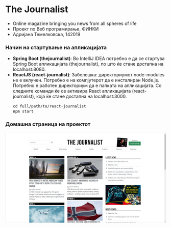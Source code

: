 # The Journalist
  - Online magazine bringing you news from all spheres of life 
  - Проект по Веб програмирање, ФИНКИ
  - Адријана Темелковска, 142019

### Начин на стартување на апликацијата
  - **Spring Boot (thejournalist)**: Во IntelliJ IDEA потребно е да се стартува Spring Boot апликацијата (thejournalist), по што ќе стане достапна на localhost:8080.
  - **ReactJS (react-journalist)**: Забелешка: директориумот node-modules не е вклучен. Потребно е на компјутерот да е инсталиран Node.js. Потребно е работен директориум да е папката на апликацијата. Со следните команди ќе се активира React апликацијата (react-journalist), која ќе стане достапна на localhost:3000.
    ```
    cd full/path/to/react-journalist
    npm start
    ```
### Домашна страница на проектот
![Image of The Journalist homepage](https://raw.githubusercontent.com/adrijanat/thejournalist/master/screenshots/1%20homepage.png)
